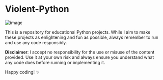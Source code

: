 # Violent-Python

![image](https://github.com/RootReap3r/Violent-Python/assets/142777601/c9c25225-7255-479a-9e5c-94c0565819d9)

This is a repository for educational Python projects. While I aim to make these projects as enlightening and fun as possible, always remember to run and use any code responsibly.

**Disclaimer**: I accept no responsibility for the use or misuse of the content provided. Use it at your own risk and always ensure you understand what any code does before running or implementing it.

Happy coding! ✨
